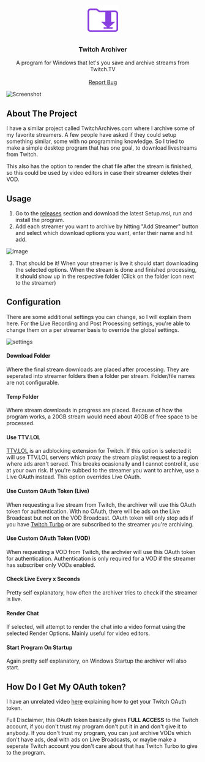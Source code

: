 <p align="center">
  <a href="https://github.com/github_username/repo_name">
    <img src="TwitchArchiverWPF/Images/logo.png" alt="Logo" width="80" height="80">
    
  </a>

  <h3 align="center">Twitch Archiver</h3>

  <p align="center">
    A program for Windows that let's you save and archive streams from Twitch.TV
    <br />
    <br />
    <a href="https://github.com/lay295/TwitchArchiverWPF/issues">Report Bug</a>
  </p>
</p>

![Screenshot](https://user-images.githubusercontent.com/1060681/131883633-4f9cb815-8398-4788-b3c7-afc528a12d15.png)

## About The Project
I have a similar project called TwitchArchives.com where I archive some of my favorite streamers. A few people have asked if they could setup something similar, some with no programming knowledge. So I tried to make a simple desktop program that has one goal, to download livestreams from Twitch.

This also has the option to render the chat file after the stream is finished, so this could be used by video editors in case their streamer deletes their VOD.

## Usage
1. Go to the [releases](https://github.com/lay295/TwitchArchiverWPF/releases) section and download the latest Setup.msi, run and install the program.
2. Add each streamer you want to archive by hitting "Add Streamer" button and select which download options you want, enter their name and hit add.

![image](https://user-images.githubusercontent.com/1060681/131884968-6c198db7-849e-4773-b374-da0678a58121.png)

3. That should be it! When your streamer is live it should start downloading the selected options. When the stream is done and finished processing, it should show up in the respective folder (Click on the folder icon next to the streamer)

## Configuration
There are some additional settings you can change, so I will explain them here. For the Live Recording and Post Processing settings, you're able to change them on a per streamer basis to override the global settings.

<img src="https://user-images.githubusercontent.com/1060681/131885761-43d91c59-f495-4e15-adaf-2171ceca4135.png" alt="settings" height="500">

#### Download Folder
Where the final stream downloads are placed after processing. They are seperated into streamer folders then a folder per stream. Folder/file names are not configurable.
#### Temp Folder
Where stream downloads in progress are placed. Because of how the program works, a 20GB stream would need about 40GB of free space to be processed.
#### Use TTV.LOL
[TTV.LOL](https://ttv.lol/) is an adblocking extension for Twitch. If this option is selected it will use TTV.LOL servers which proxy the stream playlist request to a region where ads aren't served. This breaks ocasionally and I cannot control it, use at your own risk. If you're subbed to the streamer you want to archive, use a Live OAuth instead. This option overrides Live OAuth.
#### Use Custom OAuth Token (Live)
When requesting a live stream from Twitch, the archiver will use this OAuth token for authentication. With no OAuth, there will be ads on the Live Broadcast but not on the VOD Broadcast. OAuth token will only stop ads if you have [Twitch Turbo](https://www.twitch.tv/turbo) or are subscribed to the streamer you're archiving.
#### Use Custom OAuth Token (VOD)
When requesting a VOD from Twitch, the archvier will use this OAuth token for authentication. Authentication is only required for a VOD if the streamer has subscriber only VODs enabled.
#### Check Live Every x Seconds
Pretty self explanatory, how often the archiver tries to check if the streamer is live.
#### Render Chat
If selected, will attempt to render the chat into a video format using the selected Render Options. Mainly useful for video editors.
#### Start Program On Startup
Again pretty self explanatory, on Windows Startup the archiver will also start.

## How Do I Get My OAuth token?
I have an unrelated video [here](https://www.youtube.com/watch?v=1MBsUoFGuls) explaining how to get your Twitch OAuth token.

Full Disclaimer, this OAuth token basically gives **FULL ACCESS** to the Twitch account, if you don't trust my program don't put it in and don't give it to anybody. If you don't trust my program, you can just archive VODs which don't have ads, deal with ads on Live Broadcasts, or maybe make a seperate Twitch account you don't care about that has Twitch Turbo to give to the program.
